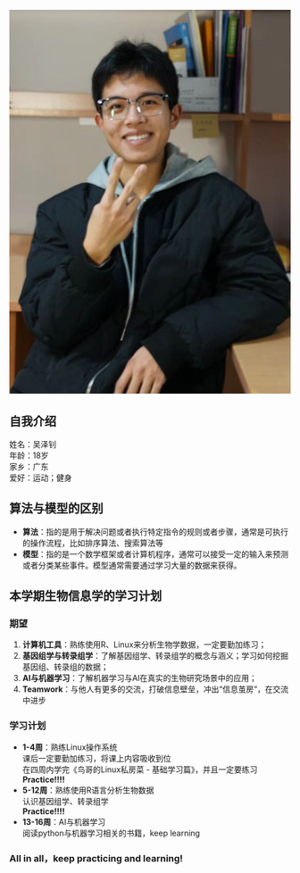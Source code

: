 ![吴泽钊 生32](bioinfo.jpg)
## **自我介绍**
姓名：吴泽钊  
年龄：18岁  
家乡：广东  
爱好：运动；健身  

## **算法与模型的区别**  
* **算法**：指的是用于解决问题或者执行特定指令的规则或者步骤，通常是可执行的操作流程，比如排序算法、搜索算法等  
* **模型**：指的是一个数学框架或者计算机程序，通常可以接受一定的输入来预测或者分类某些事件。模型通常需要通过学习大量的数据来获得。  

## **本学期生物信息学的学习计划**  
### **期望**  
1. **计算机工具**：熟练使用R、Linux来分析生物学数据，一定要勤加练习；  
2. **基因组学与转录组学**：了解基因组学、转录组学的概念与涵义；学习如何挖掘基因组、转录组的数据；  
3. **AI与机器学习**：了解机器学习与AI在真实的生物研究场景中的应用；   
4. **Teamwork**：与他人有更多的交流，打破信息壁垒，冲出“信息茧房”，在交流中进步

### **学习计划**  
* **1-4周**：熟练Linux操作系统  
    课后一定要勤加练习，将课上内容吸收到位  
    在四周内学完《鸟哥的Linux私房菜 - 基础学习篇》，并且一定要练习  
    **Practice!!!!**  
* **5-12周**：熟练使用R语言分析生物数据  
    认识基因组学、转录组学  
    **Practice!!!!**  
* **13-16周**：AI与机器学习  
    阅读python与机器学习相关的书籍，keep learning  
### **All in all，keep practicing and learning!**  
